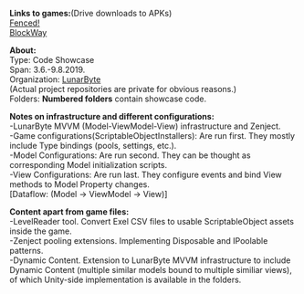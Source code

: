 **Links to games:**(Drive downloads to APKs) <br/> 
[Fenced!](https://drive.google.com/file/d/1DVxEsL2a8cXDWHQTH8MSK6821EVH1epW/view?usp=sharing) <br/>
[BlockWay](https://drive.google.com/file/d/1tuf7YbZXlybvSEL7hnqVCtMZ5tvA5ur7/view?usp=sharing) <br/>

**About:**<br/>
Type: Code Showcase<br/>
Span: 3.6.-9.8.2019.<br/>
Organization: [LunarByte](https://lunarbyte.com/)<br/>
(Actual project repositories are private for obvious reasons.)<br/>
Folders: **Numbered folders** contain showcase code.<br/>

**Notes on infrastructure and different configurations:**<br/>
-LunarByte MVVM (Model-ViewModel-View) infrastructure and Zenject.<br/>
-Game configurations(ScriptableObjectInstallers): Are run first. They mostly include Type bindings (pools, settings, etc.).<br/>
-Model Configurations: Are run second. They can be thought as corresponding Model initialization scripts.<br/>
-View Configurations: Are run last. They configure events and bind View methods to Model Property changes. <br/>
[Dataflow: (Model -> ViewModel -> View)]<br/>

**Content apart from game files:**<br/>
-LevelReader tool. Convert Exel CSV files to usable ScriptableObject assets inside the game.<br/>
-Zenject pooling extensions. Implementing Disposable and IPoolable patterns.<br/>
-Dynamic Content. Extension to LunarByte MVVM infrastructure to include Dynamic Content (multiple similar models bound to multiple similiar views), of which Unity-side implementation is available in the folders.<br/>
